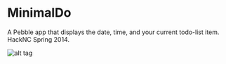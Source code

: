 MinimalDo
=========

A Pebble app that displays the date, time, and your current todo-list item. HackNC Spring 2014.

![alt tag](http://imgur.com/EmgES7C.gif)
